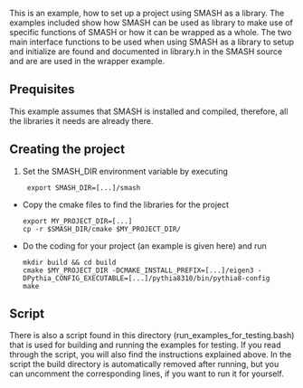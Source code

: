 This is an example, how to set up a project using SMASH as a library. The examples included show how SMASH can be used as library to make use of specific functions of SMASH or how it can be wrapped as a whole. The two main interface functions to be used when using SMASH as a library to setup and initialize are found and documented in library.h in the SMASH source and are are used in the wrapper example.


## Prequisites

This example assumes that SMASH is installed and compiled, therefore, all the libraries it needs are already there.


## Creating the project

1. Set the SMASH_DIR environment variable by executing

        export SMASH_DIR=[...]/smash

- Copy the cmake files to find the libraries for the project

      export MY_PROJECT_DIR=[...]
      cp -r $SMASH_DIR/cmake $MY_PROJECT_DIR/

- Do the coding for your project (an example is given here) and run

      mkdir build && cd build
      cmake $MY_PROJECT_DIR -DCMAKE_INSTALL_PREFIX=[...]/eigen3 -DPythia_CONFIG_EXECUTABLE=[...]/pythia8310/bin/pythia8-config
      make


## Script

There is also a script found in this directory (run_examples_for_testing.bash) that is used for building and running the examples for testing. If you read through the script, you will also find the instructions explained above. In the script the build directory is automatically removed after running, but you can uncomment the corresponding lines, if you want to run it for yourself.
